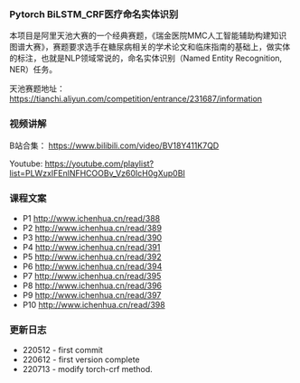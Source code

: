 ### Pytorch BiLSTM_CRF医疗命名实体识别

本项目是阿里天池大赛的一个经典赛题，《瑞金医院MMC人工智能辅助构建知识图谱大赛》，赛题要求选手在糖尿病相关的学术论文和临床指南的基础上，做实体的标注，也就是NLP领域常说的，命名实体识别（Named Entity Recognition, NER）任务。

天池赛题地址：https://tianchi.aliyun.com/competition/entrance/231687/information

### 视频讲解
B站合集：
https://www.bilibili.com/video/BV18Y411K7QD

Youtube:
https://youtube.com/playlist?list=PLWzxIFEnlNFHCOOBv_Vz60IcH0gXup0BI

### 课程文案
- P1 http://www.ichenhua.cn/read/388
- P2 http://www.ichenhua.cn/read/389
- P3 http://www.ichenhua.cn/read/390
- P4 http://www.ichenhua.cn/read/391
- P5 http://www.ichenhua.cn/read/392
- P6 http://www.ichenhua.cn/read/394
- P7 http://www.ichenhua.cn/read/395
- P8 http://www.ichenhua.cn/read/396
- P9 http://www.ichenhua.cn/read/397
- P10 http://www.ichenhua.cn/read/398

### 更新日志
- 220512 - first commit
- 220612 - first version complete
- 220713 - modify torch-crf method.

